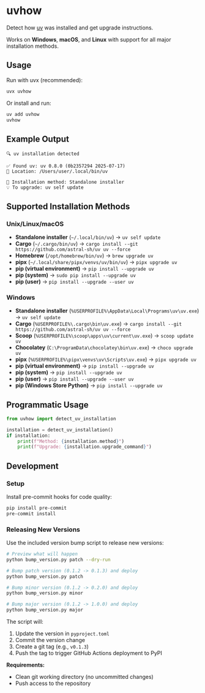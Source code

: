 # uvhow

Detect how [uv](https://github.com/astral-sh/uv) was installed and get upgrade instructions.

Works on **Windows**, **macOS**, and **Linux** with support for all major installation methods.

## Usage

Run with uvx (recommended):
```bash
uvx uvhow
```

Or install and run:
```bash
uv add uvhow
uvhow
```

## Example Output

```
🔍 uv installation detected

✅ Found uv: uv 0.8.0 (0b2357294 2025-07-17)
📍 Location: /Users/user/.local/bin/uv

🎯 Installation method: Standalone installer
💡 To upgrade: uv self update
```

## Supported Installation Methods

### Unix/Linux/macOS
- **Standalone installer** (`~/.local/bin/uv`) -> `uv self update`
- **Cargo** (`~/.cargo/bin/uv`) -> `cargo install --git https://github.com/astral-sh/uv uv --force`
- **Homebrew** (`/opt/homebrew/bin/uv`) -> `brew upgrade uv`
- **pipx** (`~/.local/share/pipx/venvs/uv/bin/uv`) -> `pipx upgrade uv`
- **pip (virtual environment)** -> `pip install --upgrade uv`
- **pip (system)** -> `sudo pip install --upgrade uv`
- **pip (user)** -> `pip install --upgrade --user uv`

### Windows
- **Standalone installer** (`%USERPROFILE%\AppData\Local\Programs\uv\uv.exe`) -> `uv self update`
- **Cargo** (`%USERPROFILE%\.cargo\bin\uv.exe`) -> `cargo install --git https://github.com/astral-sh/uv uv --force`
- **Scoop** (`%USERPROFILE%\scoop\apps\uv\current\uv.exe`) -> `scoop update uv`
- **Chocolatey** (`C:\ProgramData\chocolatey\bin\uv.exe`) -> `choco upgrade uv`
- **pipx** (`%USERPROFILE%\pipx\venvs\uv\Scripts\uv.exe`) -> `pipx upgrade uv`
- **pip (virtual environment)** -> `pip install --upgrade uv`
- **pip (system)** -> `pip install --upgrade uv`
- **pip (user)** -> `pip install --upgrade --user uv`
- **pip (Windows Store Python)** -> `pip install --upgrade uv`

## Programmatic Usage

```python
from uvhow import detect_uv_installation

installation = detect_uv_installation()
if installation:
    print(f"Method: {installation.method}")
    print(f"Upgrade: {installation.upgrade_command}")
```

## Development

### Setup

Install pre-commit hooks for code quality:

```bash
pip install pre-commit
pre-commit install
```

### Releasing New Versions

Use the included version bump script to release new versions:

```bash
# Preview what will happen
python bump_version.py patch --dry-run

# Bump patch version (0.1.2 -> 0.1.3) and deploy
python bump_version.py patch

# Bump minor version (0.1.2 -> 0.2.0) and deploy
python bump_version.py minor

# Bump major version (0.1.2 -> 1.0.0) and deploy
python bump_version.py major
```

The script will:
1. Update the version in `pyproject.toml`
2. Commit the version change
3. Create a git tag (e.g., `v0.1.3`)
4. Push the tag to trigger GitHub Actions deployment to PyPI

**Requirements:**
- Clean git working directory (no uncommitted changes)
- Push access to the repository
